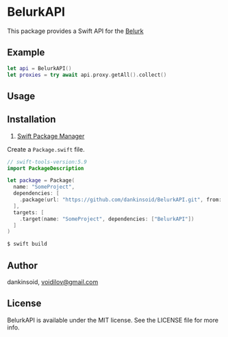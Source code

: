 # BelurkAPI
This package provides a Swift API for the [Belurk](https://belurk.ru)

## Example

```swift
let api = BelurkAPI()
let proxies = try await api.proxy.getAll().collect()
```
## Usage

 
## Installation

1. [Swift Package Manager](https://github.com/apple/swift-package-manager)

Create a `Package.swift` file.
```swift
// swift-tools-version:5.9
import PackageDescription

let package = Package(
  name: "SomeProject",
  dependencies: [
    .package(url: "https://github.com/dankinsoid/BelurkAPI.git", from: "1.0.0")
  ],
  targets: [
    .target(name: "SomeProject", dependencies: ["BelurkAPI"])
  ]
)
```
```ruby
$ swift build
```

## Author

dankinsoid, voidilov@gmail.com

## License

BelurkAPI is available under the MIT license. See the LICENSE file for more info.
